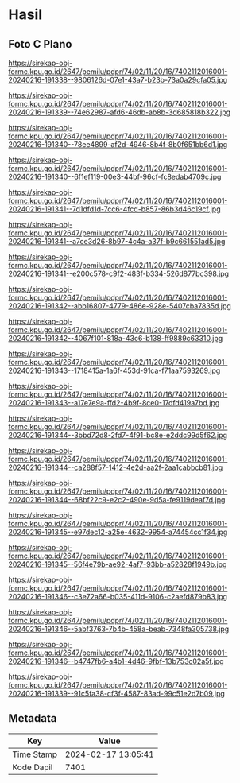 # Hasil

## Foto C Plano

https://sirekap-obj-formc.kpu.go.id/2647/pemilu/pdpr/74/02/11/20/16/7402112016001-20240216-191338--9806126d-07e1-43a7-b23b-73a0a29cfa05.jpg

https://sirekap-obj-formc.kpu.go.id/2647/pemilu/pdpr/74/02/11/20/16/7402112016001-20240216-191339--74e62987-afd6-46db-ab8b-3d685818b322.jpg

https://sirekap-obj-formc.kpu.go.id/2647/pemilu/pdpr/74/02/11/20/16/7402112016001-20240216-191340--78ee4899-af2d-4946-8b4f-8b0f651bb6d1.jpg

https://sirekap-obj-formc.kpu.go.id/2647/pemilu/pdpr/74/02/11/20/16/7402112016001-20240216-191340--6f1ef119-00e3-44bf-96cf-fc8edab4709c.jpg

https://sirekap-obj-formc.kpu.go.id/2647/pemilu/pdpr/74/02/11/20/16/7402112016001-20240216-191341--7d1dfd1d-7cc6-4fcd-b857-86b3d46c19cf.jpg

https://sirekap-obj-formc.kpu.go.id/2647/pemilu/pdpr/74/02/11/20/16/7402112016001-20240216-191341--a7ce3d26-8b97-4c4a-a37f-b9c661551ad5.jpg

https://sirekap-obj-formc.kpu.go.id/2647/pemilu/pdpr/74/02/11/20/16/7402112016001-20240216-191341--e200c578-c9f2-483f-b334-526d877bc398.jpg

https://sirekap-obj-formc.kpu.go.id/2647/pemilu/pdpr/74/02/11/20/16/7402112016001-20240216-191342--abb16807-4779-486e-928e-5407cba7835d.jpg

https://sirekap-obj-formc.kpu.go.id/2647/pemilu/pdpr/74/02/11/20/16/7402112016001-20240216-191342--4067f101-818a-43c6-b138-ff9889c63310.jpg

https://sirekap-obj-formc.kpu.go.id/2647/pemilu/pdpr/74/02/11/20/16/7402112016001-20240216-191343--1718415a-1a6f-453d-91ca-f71aa7593269.jpg

https://sirekap-obj-formc.kpu.go.id/2647/pemilu/pdpr/74/02/11/20/16/7402112016001-20240216-191343--a17e7e9a-ffd2-4b9f-8ce0-17dfd419a7bd.jpg

https://sirekap-obj-formc.kpu.go.id/2647/pemilu/pdpr/74/02/11/20/16/7402112016001-20240216-191344--3bbd72d8-2fd7-4f91-bc8e-e2ddc99d5f62.jpg

https://sirekap-obj-formc.kpu.go.id/2647/pemilu/pdpr/74/02/11/20/16/7402112016001-20240216-191344--ca288f57-1412-4e2d-aa2f-2aa1cabbcb81.jpg

https://sirekap-obj-formc.kpu.go.id/2647/pemilu/pdpr/74/02/11/20/16/7402112016001-20240216-191344--68bf22c9-e2c2-490e-9d5a-fe9119deaf7d.jpg

https://sirekap-obj-formc.kpu.go.id/2647/pemilu/pdpr/74/02/11/20/16/7402112016001-20240216-191345--e97dec12-a25e-4632-9954-a74454cc1f34.jpg

https://sirekap-obj-formc.kpu.go.id/2647/pemilu/pdpr/74/02/11/20/16/7402112016001-20240216-191345--56f4e79b-ae92-4af7-93bb-a52828f1949b.jpg

https://sirekap-obj-formc.kpu.go.id/2647/pemilu/pdpr/74/02/11/20/16/7402112016001-20240216-191346--c3e72a66-b035-411d-9106-c2aefd879b83.jpg

https://sirekap-obj-formc.kpu.go.id/2647/pemilu/pdpr/74/02/11/20/16/7402112016001-20240216-191346--5abf3763-7b4b-458a-beab-7348fa305738.jpg

https://sirekap-obj-formc.kpu.go.id/2647/pemilu/pdpr/74/02/11/20/16/7402112016001-20240216-191346--b4747fb6-a4b1-4d46-9fbf-13b753c02a5f.jpg

https://sirekap-obj-formc.kpu.go.id/2647/pemilu/pdpr/74/02/11/20/16/7402112016001-20240216-191339--91c5fa38-cf3f-4587-83ad-99c51e2d7b09.jpg


## Metadata

| Key        | Value               |
| ---------- | ------------------- |
| Time Stamp | 2024-02-17 13:05:41 |
| Kode Dapil | 7401                |




